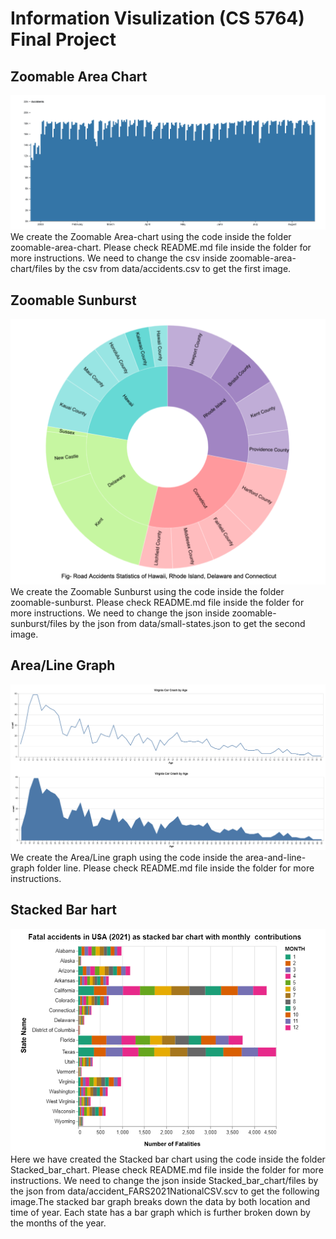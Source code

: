 # Information Visulization (CS 5764) Final Project

## Zoomable Area Chart
![alt text](Images/Area-chart.png)
We create the Zoomable Area-chart using the code inside the folder zoomable-area-chart. Please check README.md file inside the folder for more instructions. We need to change the csv inside zoomable-area-chart/files by the csv from data/accidents.csv to get the first image. 

## Zoomable Sunburst
![alt text](Images/Sunburst.png)
We create the Zoomable Sunburst using the code inside the folder zoomable-sunburst. Please check README.md file inside the folder for more instructions. We need to change the json inside zoomable-sunburst/files by the json from data/small-states.json to get the second image.

## Area/Line Graph
![alt text](Images/DataVisualization5.PNG)
We create the Area/Line graph using the code inside the area-and-line-graph folder line. Please check README.md file inside the folder for more instructions.

## Stacked Bar hart
![alt text](Images/Stacked_bar_chart.PNG)
Here we have created the Stacked bar chart using the code inside the folder Stacked_bar_chart. Please check README.md file inside the folder for more instructions. We need to change the json inside Stacked_bar_chart/files by the json from data/accident_FARS2021NationalCSV.scv to get the following image.The stacked bar graph breaks down the data by both location and time of year. Each state has a bar graph which is further broken down by the months of the year.
